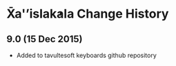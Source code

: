 X̄a'ʼislak̓ala Change History
============================

9.0 (15 Dec 2015)
-----------------

* Added to tavultesoft keyboards github repository
